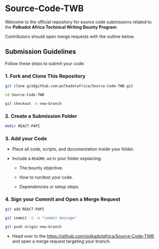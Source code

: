 # Source-Code-TWB  
Welcome to the official repository for source code submissions related to the **Polkadot Africa Technical Writing Bounty Program**.

Contributors should open merge requests with the outline below.

## Submission Guidelines  
Follow these steps to submit your code:  

### 1. **Fork and Clone This Repository**  
```bash  
git clone git@github.com:polkadotafrica/Source-Code-TWB.git

cd Source-Code-TWB 

git checkout -b new-branch
```

### 2. **Create a Submission Folder**
```bash
mkdir REACT-PAPI
```

### 3. **Add your Code**

- Place all code, scripts, and documentation inside your folder.

- Include a `README.md` in your folder explaining:

    - The bounty objective.

    - How to run/test your code.

    - Dependencies or setup steps.

### 4. **Sign your Commit and Open a Merge Request**
```bash
git add REACT-PAPI

git commit -S -m "commit message"

git push origin new-branch
```

- Head over to the https://github.com/polkadotafrica/Source-Code-TWB
and open a merge request targeting your branch.
